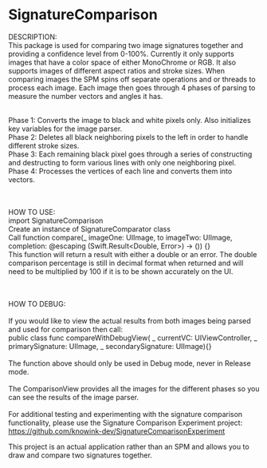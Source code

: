 # SignatureComparison

DESCRIPTION:<br />
This package is used for comparing two image signatures together and providing a confidence level from 0-100%. Currently it only supports images that have a color space of either MonoChrome or RGB. It also supports images of different aspect ratios and stroke sizes. When comparing images the SPM spins off separate operations and or threads to process each image. Each image then goes through 4 phases of parsing to measure the number vectors and angles it has. <br /><br />

Phase 1: Converts the image to black and white pixels only. Also initializes key variables for the image parser. <br />
Phase 2: Deletes all black neighboring pixels to the left in order to handle different stroke sizes.<br />
Phase 3: Each remaining black pixel goes through a series of constructing and destructing to form various lines with only one neighboring pixel.<br />
Phase 4: Processes the vertices of each line and converts them into vectors.<br /><br /><br />


HOW TO USE:<br />
import SignatureComparison<br />
Create an instance of SignatureComparator class<br />
Call function compare(_ imageOne: UIImage, to imageTwo: UIImage, completion: @escaping (Swift.Result<Double, Error>) -> ()) {}<br />
This function will return a result with either a double or an error. The double comparison percentage is still in decimal format when returned and will need to be multiplied by 100 if it is to be shown accurately on the UI. <br /><br /><br />


HOW TO DEBUG: <br /><br />
If you would like to view the actual results from both images being parsed and used for comparison then call: <br />
    public class func compareWithDebugView(
        _ currentVC: UIViewController,
        _ primarySignature: UIImage,
        _ secondarySignature: UIImage){}
<br /><br />
The function above should only be used in Debug mode, never in Release mode.
<br /><br />
The ComparisonView provides all the images for the different phases so you can see the results of the image parser.
<br /><br />
For additional testing and experimenting with the signature comparison functionality, please use the Signature Comparison Experiment project: https://github.com/knowink-dev/SignatureComparisonExperiment<br />

This project is an actual application rather than an SPM and allows you to draw and compare two signatures together. 

